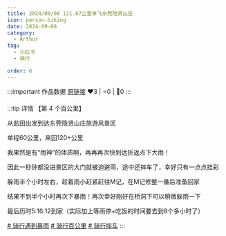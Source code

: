 ```yaml
---
title: 2024/09/08 121.67公里单飞东莞隐贤山庄
icon: person-biking
date: 2024-09-08
category:
  - Arthur
tag:
  - 小红书
  - 骑行

order: 6
---
```


:::important 作品数据
[原链接](http://xhslink.com/B/mkmWA7)
❤️3 | ⭐️0 | 💬0
:::

:::tip 详情
【第 4 个百公里】

从盐田出发到达东莞隐贤山庄旅游风景区

单程60公里，来回120+公里

我果然是有“雨神”的体质啊，再再再次快到达折返点下大雨！

因此一秒钟都没进景区的大门就被迫避雨，途中还摔车了，幸好只有一点点挂彩

躲雨半个小时左右，趁着雨小赶紧赶往M记，在M记修整一番后准备回家

结果不到半个小时再次下暴雨！再次幸好刚好在桥洞下可以稍微躲雨一下

最后历时5:16:12到家（实际加上等雨停+吃饭的时间要去到8个多小时了）

[# 骑行遇到暴雨](https://www.xiaohongshu.com/search_result/?keyword=%E9%AA%91%E8%A1%8C%E9%81%87%E5%88%B0%E6%9A%B4%E9%9B%A8&type=54&source=web_note_detail_r10) [# 骑行百公里](https://www.xiaohongshu.com/search_result/?keyword=%E9%AA%91%E8%A1%8C%E7%99%BE%E5%85%AC%E9%87%8C&type=54&source=web_note_detail_r10) [# 骑行摔车](https://www.xiaohongshu.com/search_result/?keyword=%E9%AA%91%E8%A1%8C%E6%91%94%E8%BD%A6&type=54&source=web_note_detail_r10)
:::

<VidStack src="https://pan.4a1801.life:11443/d/public/XHS_fsy/66dff33c000000001e01ab2e.mp4"/>

<style>
  .image-preview {
    display: flex;
    justify-content: space-evenly;
    align-items: center;
    flex-wrap: wrap;
  }

  .image-preview > img {
     box-sizing: border-box;
     width: 32% !important;
     padding: 9px;
     border-radius: 16px;
  }

  @media (max-width: 719px){
    .image-preview > img {
      width: 50% !important;
    }
  }

  @media (max-width: 419px){
    .image-preview > img {
      width: 100% !important;
    }
  }
</style>